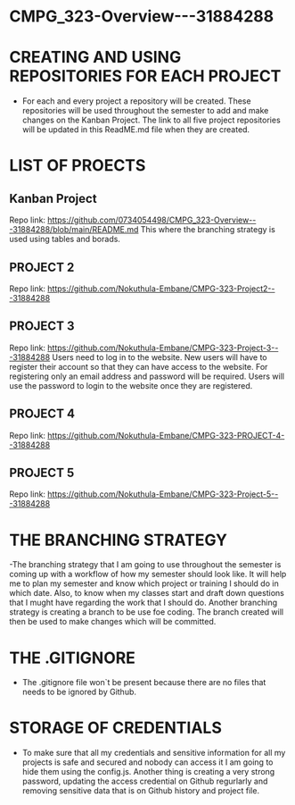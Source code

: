 # CMPG_323-Overview---31884288

# CREATING AND USING REPOSITORIES FOR EACH PROJECT
- For each and every project a repository will be created. These repositories will be used throughout the semester to add and make changes on the Kanban Project. The link to all five project repositories will be updated in this ReadME.md file when they are created.

# LIST OF PROECTS
## Kanban Project 
Repo link: https://github.com/0734054498/CMPG_323-Overview---31884288/blob/main/README.md
This where the branching strategy is used using tables and borads.
## PROJECT 2 
Repo link: https://github.com/Nokuthula-Embane/CMPG-323-Project2---31884288 
## PROJECT 3 
Repo link: https://github.com/Nokuthula-Embane/CMPG-323-Project-3---31884288
Users need to log in to the website. New users will have to register their account so that they can have access to the website. For registering only an email address and password will be required. Users will use the password to login to the website once they are registered.
## PROJECT 4 
Repo link: https://github.com/Nokuthula-Embane/CMPG-323-PROJECT-4--31884288
## PROJECT 5 
Repo link: https://github.com/Nokuthula-Embane/CMPG-323-Project-5---31884288

# THE BRANCHING STRATEGY
-The branching strategy that I am going to use throughout the semester is coming up with a workflow of how my semester should look like. It will help me to plan my semester and know which project or training I should do in which date. Also, to know when my classes start and draft down questions that I mught have regarding the work that I should do. Another branching strategy is creating a branch to be use foe coding. The branch created will then be used to make changes which will be committed.

# THE .GITIGNORE
- The .gitignore file won`t be present because there are no files that needs to be ignored by Github.

# STORAGE OF CREDENTIALS
- To make sure that all my credentials and sensitive information for all my projects is safe and secured and nobody can access it I am going to hide them using the config.js. Another thing is creating a very strong password, updating the access credential on Github regurlarly and removing sensitive data that is on Github history and project file.


